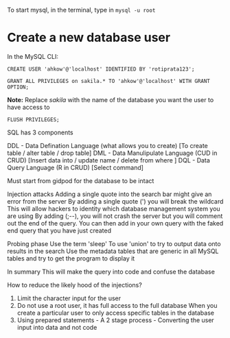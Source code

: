 To start mysql, in the terminal, type in `mysql -u root`

# Create a new database user
In the MySQL CLI:
```
CREATE USER 'ahkow'@'localhost' IDENTIFIED BY 'rotiprata123';
```

```
GRANT ALL PRIVILEGES on sakila.* TO 'ahkow'@'localhost' WITH GRANT OPTION;
```
**Note:** Replace *sakila* with the name of the database you want the user to have access to
 
 ```
FLUSH PRIVILEGES;
```


SQL has 3 components 

DDL - Data Defination Language (what allows you to create) [To create table / alter table / drop table]
DML - Data Manulipulate Language (CUD in CRUD) [Insert data into / update name / delete from <table> where <criteria>]
DQL - Data Query Language (R in CRUD) [Select command]

Must start from gidpod for the database to be intact

Injection attacks 
Adding a single quote into the search bar might give an error from the server
By adding a single quote (') you will break the wildcard
    This will allow hackers to identity which database management system you are using
By adding (;--), you will not crash the server but you will comment out the end of the query. 
You can then add in your own query with the faked end query that you have just created

Probing phase
Use the term 'sleep' 
To use 'union' to try to output data onto results in the search 
Use the metadata tables that are generic in all MySQL tables and try to get the program to display it

In summary 
This will make the query into code and confuse the database


How to reduce the likely hood of the injections? 
1. Limit the character input for the user 
2. Do not use a root user, it has full access to the full database 
    When you create a particular user to only access specific tables
    in the database 
3. Using prepared statements - A 2 stage process - Converting the user input into data and not code 